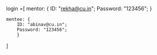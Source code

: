 login =[
    mentor: {
        ID: "rekha@cu.in";
        Password: "123456";
        }
    
    mentee: {
        ID: "abinav@cu.in";
        Password: "123456";
        }

]